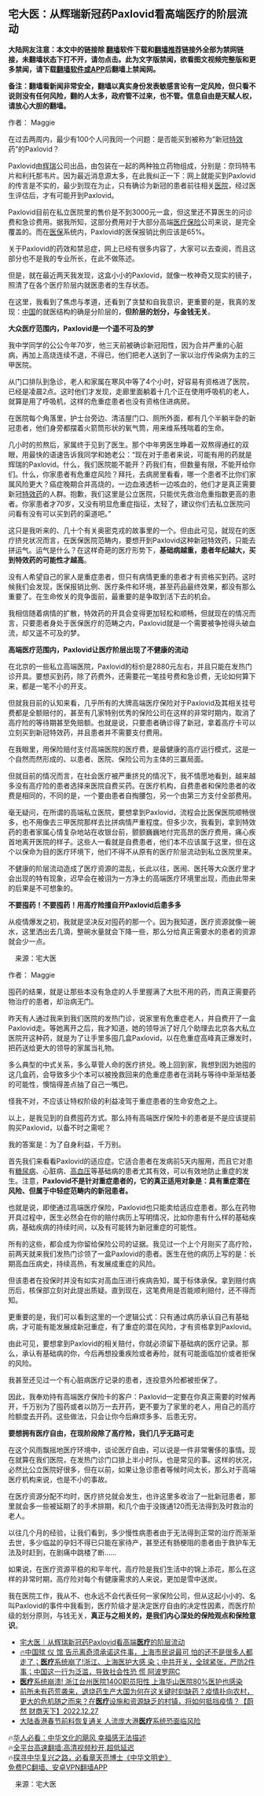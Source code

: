  <!-- 面包屑导航 --> <h2>宅大医：从辉瑞新冠药Paxlovid看高端医疗的阶层流动</h2> <p class="notice"><b>大陆网友注意：本文中的链接除 <a href="https://github.com/bannedbook/fanqiang" >翻墙</a>软件下载和<a href="https://github.com/killgcd/justmysocks/blob/master/README.md">翻墙推荐</a>链接外全部为禁网链接，未翻墙状态下打不开，请勿点击。此为文字版禁闻，欲看图文视频完整版和更多禁闻，请下载<a href="https://github.com/bannedbook/fanqiang">翻墙软件或APP</a>后翻墙上禁闻网。</p><p>备注：翻墙看新闻非常安全，翻墙以真实身份发表敏感言论有一定风险，但只看不说则没有任何风险，翻的人太多，政府管不过来，也不管。信息自由是天赋人权，请放心大胆的翻墙。</b></p>  <div class="entry"> <p>作者： Maggie</p> <p id="conimg">在过去两周内，最少有100个人问我同一个问题：是否能买到被称为&#8221;新冠<a href="https://www.bannedbook.org/bnews/tag/%E7%89%B9%E6%95%88/" class="st_tag internal_tag" rel="tag" title="标签 特效 下的日志">特效</a>药&#8221;的Paxlovid？</p> <p>Paxlovid由<a href="https://www.bannedbook.org/bnews/tag/%e8%be%89%e7%91%9e/" class="st_tag internal_tag" rel="tag" title="标签 辉瑞 下的日志">辉瑞</a>公司出品，由包装在一起的两种独立药物组成，分别是：奈玛特韦片和利托那韦片。因为最近消息源太多，在此我纠正一下：网上就能买到Paxlovid的传言是不实的，最少到现在为止，只有确诊为新冠的患者前往相关<a href="https://www.bannedbook.org/bnews/tag/%E5%8C%BB%E9%99%A2/" class="st_tag internal_tag" rel="tag" title="标签 医院 下的日志">医院</a>，经过医生评估后，才有可能开到Paxlovid。</p> <p>Paxlovid目前在私立医院里的售价是不到3000元一盒，但这里还不算医生的问诊费和急诊费用。据我所知，这部分费用对于大部分高端<a href="https://www.bannedbook.org/bnews/tag/%E5%8C%BB%E7%96%97/" class="st_tag internal_tag" rel="tag" title="标签 医疗 下的日志">医疗</a><a href="https://www.bannedbook.org/bnews/tag/%E4%BF%9D%E9%99%A9/" class="st_tag internal_tag" rel="tag" title="标签 保险 下的日志">保险</a>公司来说，是完全覆盖的。而在<a href="https://www.bannedbook.org/bnews/tag/%E5%8C%BB%E4%BF%9D/" class="st_tag internal_tag" rel="tag" title="标签 医保 下的日志">医保</a>系统内，Paxlovid的医保报销比例应该是65%。</p> <p>关于Paxlovid的药效和禁忌症，网上已经有很多内容了，大家可以去查阅，而且这部分也不是我的专业所长，在此不做陈述。</p> <p>但是，就在最近两天我发现，这盒小小的Paxlovid，就像一枚神奇又现实的镜子，照清了在各个医疗阶层内就医患者的生存状态。</p> <p>在这里，我看到了焦虑与孝道，还看到了贪婪和自我意识，更重要的是，我真的发现：<span class='wp_keywordlink_affiliate'><a href="https://www.bannedbook.org/" title="中国" target="_blank">中国</a></span>的就医结构的确是分阶层的，<strong>但阶层的划分，与金钱无关</strong>。</p> <p><strong>大众医疗范围内，Paxlovid是一个遥不可及的梦</strong></p> <p>我中学同学的公公今年70岁，他三天前被确诊新冠阳性，因为合并严重的心脏病，再加上高烧连续不退，不得已，他们把老人送到了一家以治疗传染病为主的三甲医院。</p> <p>从门口排队到急诊，老人和家属在寒风中等了4个小时，好容易有资格进了医院，已经是凌晨2点。这时他们才发现，走廊里面躺着十几个正在使用呼吸机的老人，就算是用了呼吸机，这样的危重症患者也没有资格住进病房。</p> <p>在医院每个角落里，护士台旁边、清洁屋门口、厕所外面，都有几个半躺半卧的新冠患者，他们身旁都摆着火箭筒形状的氧气筒，用来维系残喘着的生命。</p> <p>几小时的煎熬后，家属终于见到了医生。那个中年男医生睁着一双熬得通红的双眼，用最快的语速告诉我同学和她老公：“现在对于患者来说，可能有用的药就是辉瑞的Paxlovid。什么，我们医院能不能开？药我们有，但数量有限，不能开给你们。什么，你家患者有危重症风险？拜托，去病房里看看，哪一个患者不比你们家属风险更大？癌症晚期合并高烧的，一边血液透析一边咳血的，他们才是真正需要新冠<a href="https://www.bannedbook.org/bnews/tag/%e7%89%b9%e6%95%88%e8%8d%af/" class="st_tag internal_tag" rel="tag" title="标签 特效药 下的日志">特效药</a>的人群。抱歉，我们这里是公立医院，只能优先救治危重指数更高的患者。你家患者才70岁，又没有明显危重症指征，太轻了，建议你们去私立医院问问看有没有可以买到药的渠道吧。”</p>  <p>这只是我听来的、几十个有关奥密克戎的故事里的一个。但由此可见，就现在的医疗挤兑状况而言，在医保医院范畴内，要想开到Paxlovid这种新冠特效药，只能去拼运气。运气是什么？在这样奇葩的医疗形势下，<strong>基础病越重，患者年纪越大，买到特效药的可能性才越高</strong>。</p> <p>没有人希望自己的家人是重症患者，但只有病情更重的患者才有资格买到药。这时候我们会发现，医保报销比例、医疗条件和环境，甚至药品最终效果，都没有那么重要了。在生命攸关的竞争面前，最重要的是争取到活下去的机会。</p> <p>我相信随着病情的扩散，特效药的开具会变得更加轻松和顺畅，但就现在的情况而言，只要患者身处于医保医疗的范畴之内，Paxlovid就是一个需要被争抢得头破血流，却又遥不可及的梦。</p> <p><strong>高端医疗范围内，Paxlovid让医疗阶层出现了不健康的流动</strong></p> <p>在北京的一些私立高端医院，Paxlovid的标价是2880元左右，并且只能在发热门诊开具。要想买到药，除了药费外，还需要花一笔挂号费和急诊费，无论如何算下来，都是一笔不小的开支。</p> <p>但就我目前的认知来看，几乎所有的大牌高端医疗保险对于Paxlovid及其相关挂号费都是全额赔付的，甚至有几家特别优秀的保险公司在这样的非常时期内，取消了高疗险的等待期甚至免赔额。也就是说，只要患者确诊得了新冠，拿着高疗卡可以立刻买到新冠特效药，并且患者并不需要支付费用。</p> <p>在我眼里，用保险赔付支付高端医院的医疗费，是最健康的高疗运行模式，这是一个自然而然形成的、以患者、医院、保险公司为主体的三赢局面。</p> <p>但就目前的情况而言，在社会医疗被严重挤兑的情况下，我不情愿地看到，越来越多没有高疗险的患者选择来医院自费买药。在医疗机构，自费患者和保险患者的收费是相同的，不同的是，一个要由患者自掏腰包，另一个由第三方支付全部费用。</p> <p>毫无疑问，在所谓的高端私立医院，要想拿到Paxlovid，流程会比医保医院顺畅很多，也不用像去三甲医院那样去比拼病情严重程度。但多少次，我看到，拿到特效药的患者家属心情复杂地站在收银台前，颤颤巍巍地付完高昂的医疗费用，痛心疾首地离开医院的样子。这些人一看就是自费患者，他们本不应该属于这里，但在这个以保命为目的医疗环境下，他们不得不从原有的医疗阶层流动到私立医院里来。</p> <p>不健康的阶层流动造成了医疗资源的混乱，长此以往，医闹、医托等大众医疗里才会出现的特有现象，迟早会在被诩为一方净土的高端医疗环境里出现，而由此带来的后果是不可想象的。</p> <p><strong>不要囤药！不要囤药！用高疗险擅自开Paxlovid后患多多</strong></p> <p>从疫情爆发之初，我就是坚决反对囤药的那一个。因为我知道，医疗资源就像一碗水，这里洒出去几滴，整碗水量就会下降一些，那么分给真正需要水的患者的资源就会少一点。</p>  <p class="src-info">　来源：宅大医 </p> <p>作者： Maggie</p> <p>囤药的结果，就是让那些本没有急症的人手里握满了大批不用的药，而真正需要药物治疗的患者，却治病无门。</p> <p>昨天有人通过我来到我们医院的发热门诊，说家里有危重症老人，并自费开了一盒Paxlovid走。等她离开之后，我才知道，她的领导派了好几个助理去北京各大私立医院开这种药，就是为了让手里多囤几盒Paxlovid，以在危重症高峰真正爆发时，把药送给更大的领导的家属当礼物。</p> <p>多么典型的中式关系，多么草菅人命的医疗挤兑。晚上回到家，我想到因为她囤的这几盒药，会导致多少个本可以被挽救回来的危重症患者在消耗与等待中渐渐枯萎的可能性，懊恼得差点抽了自己一嘴巴。</p> <p>怪我不对，不应该让特权阶级的利益凌驾于重症患者的生命安危之上。</p> <p>以上，是我见到的自费囤药方式。那么持有高端医疗保险卡的患者是不是应该提前购买Paxlovid，以备不时之需呢？</p> <p>我的答案是：为了自身利益，千万别。</p> <p>首先我们来看看Paxlovid的适应症。它适合患者在发病前5天内服用，而且它对患有<a href="https://www.bannedbook.org/bnews/tag/%e7%b3%96%e5%b0%bf%e7%97%85/" class="st_tag internal_tag" rel="tag" title="标签 糖尿病 下的日志">糖尿病</a>、心脏病、<a href="https://www.bannedbook.org/bnews/tag/%e9%ab%98%e8%a1%80%e5%8e%8b/" class="st_tag internal_tag" rel="tag" title="标签 高血压 下的日志">高血压</a>等基础病的患者尤其有效，可以有效地防止重症的发生。注意，<strong>Paxlovid不是针对重症患者的，它的真正适用对象是：具有重症潜在风险、但属于中轻症范畴内的新冠患者。</strong></p> <p>也就是说，即使通过高端医疗保险，Paxlovid也只能卖给适应症患者。那么在药物开具过程中，医生必然会在你的赔付病历上写明情况，比如你患有什么样的基础疾病，基础疾病的持续时间，以及有可能转为新冠重症的可能性。</p> <p>所有的这些，都会成为你留给保险公司的证据。我见过一个上个月刚买了高疗险，前两天就来我们发热门诊领了一盒Paxlovid的患者。医生在他的病历上写的是：长期高血压病史，持续高热，有发展成重症的风险。</p> <p>但该患者在投保时并没有如实对高血压进行疾病告知，属于标体承保。拿到赔付病历后，核保部立刻对此提出质疑。直到现在，这笔费用是否能顺利赔付，还不得而知。</p>  <p>更重要的是，我们可以看到这里的一个逻辑公式：只有通过病历承认自己有基础病，才可能有能发展成新冠重症，有了重症的潜在风险，才有资格拿到Paxlovid。</p> <p>由此可见，要想拿到Paxlovid的相关赔付，你就必须留下基础病的医疗记录。那么，承认有基础病的你，今后再想投重疾险或者寿险，就有可能面临加价或者拒保的风险。</p> <p>我甚至还见过一个有心脏病医疗记录的患者，连投意外险都被拒保了。</p> <p>因此，我奉劝持有高端医疗保险卡的客户：Paxlovid一定要在你真正需要的时候再开，千万别为了囤药或者以防万一去开药，更不要为了家里的老人，用自己的高疗险额度去开药。这些做法，只会让你今后麻烦多多、后患无穷。</p> <p><strong>要想拥有医疗自由，在现阶段除了高疗险，我们几乎无路可走</strong></p> <p>在这个风雨飘摇地医疗环境中，谈论医疗自由，可以说是一件非常奢侈的事情。现在就算在我们医院，在发热门诊门口排上半小时队，也是常见的事。这样的状况，必然比公立医院好很多，但在以前，如果让急诊患者等候时间太长，那么对于高端医疗机构来说，也是不小的事故。</p> <p>在医疗资源分配不均时，医疗挤兑就会发生，也许这里多收治了一批新冠患者，那里就会多一些被延期了的手术排期，和几个由于没拨通120而无法得到及时救治的老人。</p> <p>以往几个月的经验，让我们看到，多少慢性病患者由于无法得到正常的治疗而渐渐去世，多少临盆的孕妇不得已只能在家待产，甚至还有肠梗阻的患者由于救护车无法及时赶到，在剧痛中跳楼了断……</p> <p>如果说，在医疗资源平稳的和平年代，高疗险是我们生活中的锦上添花，那么在这样的非常时期，高疗险对每个有健康需求的人来说，更加是雪中送炭。</p> <p>我在医院工作，我从不、也永远不会代表任何一家保险公司，但从这起小小的、名叫Paxlovid的事件中我看到，医疗阶级才是决定医疗自由的决定性因素，而医疗阶级的划分原则，与钱无关，<strong>真正与之相关的，是我们内心深处的保险观点和保险意识</strong>。</p> <p></p> <!--<div id="taboola-mid-1"></div>--><ul class='op-related-articles' title='相关阅读'> <li><a href='https://www.bannedbook.org/bnews/baitai/20221228/1828998.html' target='_blank'>宅大医｜从辉瑞新冠药Paxlovid看高端<b>医疗</b>的阶层流动</a></li> <li><a href='https://www.bannedbook.org/bnews/bannedvideo/20221228/1828988.html' target='_blank'>🔥中国殡 仪 馆 告示离奇须承诺这件事，上海市民说最可 怕的还不是很多人都走了；<b>医疗</b>系统崩了!浙江、上海医护大感   染；中共开关，全球紧张，严防2件事；中国这一行为泛滥，导致社会性恐 慌 阿波罗网C</a></li> <li><a href='https://www.bannedbook.org/bnews/cbnews/20221228/1828893.html' target='_blank'><b>医疗</b>系统崩溃! 浙江台州医院1400职员阳性 上海华山医院80%医护也感染</a></li> <li><a href='https://www.bannedbook.org/bnews/sohnews/20221227/1828787.html' target='_blank'>前所未有药荒袭来，退烧药生产大国为何在这关键时刻缺药？疫情扑向农村，更大的危机随之而来？在<b>医疗</b>设施和资源缺乏的村镇，将如何抵挡疫情？【蔚然 财商天下】2022.12.27</a></li> <li><a href='https://www.bannedbook.org/bnews/headline/20221226/1828350.html' target='_blank'>大陆香港春节前料恢复通关 人流庞大港<b>医疗</b>系统恐面临风险</a></li> </ul> <p class="texttj"> 🔥<a href="https://www.bannedbook.org/bnews/comments/20220220/1694796.html" target="_blank">华人必看：中华文化的飓风 幸福感无法描述</a><br/> 🔥<a href="https://github.com/bannedbook/fanqiang/wiki/V2ray%E6%9C%BA%E5%9C%BA" target="_blank">全平台高速翻墙:高清视频秒开,超低延迟</a><br/> 🔥<a href="https://www.bannedbook.org/bnews/comments/20220808/1768773.html" target="_blank">探寻中华复兴之路，必看章天亮博士《中华文明史》</a><br/> <a href="https://github.com/bannedbook/fanqiang/wiki/%E7%A6%81%E9%97%BB%E7%BD%91%E5%AE%89%E5%8D%93%E7%BF%BB%E5%A2%99%E6%96%B0%E9%97%BBAPP" target="_blank">免费PC翻墙、安卓VPN翻墙APP</a><br/> </p> <p class="src-info">　来源：宅大医 </p><a name='sharetosocial'></a> <div style="margin-bottom:5px;padding-bottom:5px;clear:both"> <div id="archive-pix-1" class="banner-ads"> <!-- AuctionX Display platform tag START --> <div id="27602x728x90x621x_ADSLOT1" clicktrack="%%CLICK_URL_ESC%%"></div>  <!-- AuctionX Display platform tag END --> </div> <div id="archive-pix-2" class="banner-ads"> <!-- AuctionX Display platform tag START --> <div id="27556x300x250x621x_ADSLOT1" clicktrack="%%CLICK_URL_ESC%%" style="margin:0 auto;text-align:center"></div>  <!-- AuctionX Display platform tag END --> </div> </div>  <div id="archive-pix-1" class="banner-ads"> <!-- AuctionX Display platform tag START --> <div id="27603x728x90x621x_ADSLOT1" clicktrack="%%CLICK_URL_ESC%%"></div>  <!-- AuctionX Display platform tag END --> </div> </div><!--END ENTRY--> 
